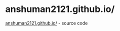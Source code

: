 

# anshuman2121.github.io/

[anshuman2121.github.io/](https://anshuman2121.github.io/) - source code



